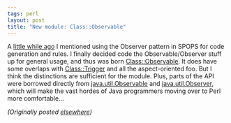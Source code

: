 ```yaml
---
tags: perl
layout: post
title: "New module: Class::Observable"
---
```




<p>A <a href="http://use.perl.org/~lachoy/journal/4553">little while ago</a> I mentioned using the Observer pattern in SPOPS for code generation and rules. I finally decided code the Observable/Observer stuff up for general usage, and thus was born <a href="http://search.cpan.org/search?dist=Class-Observable">Class::Observable</a>. It does have some overlaps with <a href="http://search.cpan.org/search?dist=Class-Trigger">Class::Trigger</a> and all the aspect-oriented foo. But I think the distinctions are sufficient for the module. Plus, parts of the API were borrowed directly from <a href="http://java.sun.com/j2se/1.3/docs/api/java/util/Observable.html">java.util.Observable</a> 
and <a href="http://java.sun.com/j2se/1.3/docs/api/java/util/Observer.html">java.util.Observer</a>, which will make the vast hordes of Java programmers moving over to Perl more comfortable...</p>


<p><em>(Originally posted <a href="http://use.perl.org/~lachoy/journal/5225">elsewhere</a>)</em></p>


